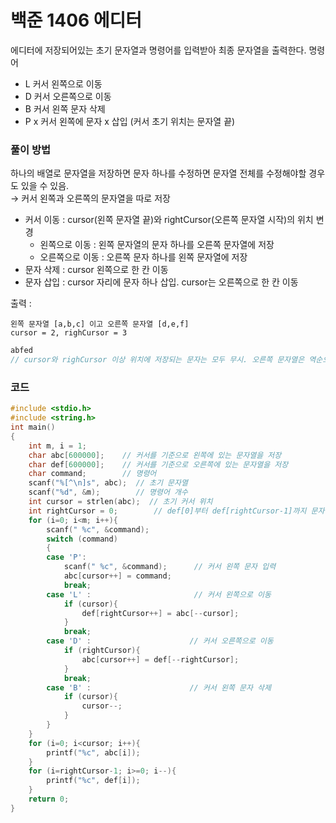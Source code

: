 # 백준 1406 에디터
에디터에 저장되어있는 초기 문자열과 명령어를 입력받아 최종 문자열을 출력한다.
명령어
- L 커서 왼쪽으로 이동
- D 커서 오른쪽으로 이동
- B 커서 왼쪽 문자 삭제
- P x 커서 왼쪽에 문자 x 삽입
(커서 초기 위치는 문자열 끝)

### 풀이 방법
하나의 배열로 문자열을 저장하면 문자 하나를 수정하면 문자열 전체를 수정해야할 경우도 있을 수 있음.  
&rarr; 커서 왼쪽과 오른쪽의 문자열을 따로 저장  

+ 커서 이동 : cursor(왼쪽 문자열 끝)와 rightCursor(오른쪽 문자열 시작)의 위치 변경  
  - 왼쪽으로 이동 : 왼쪽 문자열의 문자 하나를 오른쪽 문자열에 저장
  - 오른쪽으로 이동 : 오른쪽 문자 하나를 왼쪽 문자열에 저장
+ 문자 삭제 : cursor 왼쪽으로 한 칸 이동
+ 문자 삽입 : cursor 자리에 문자 하나 삽입. cursor는 오른쪽으로 한 칸 이동

출력 :
```
왼쪽 문자열 [a,b,c] 이고 오른쪽 문자열 [d,e,f]
cursor = 2, righCursor = 3
```
```c
abfed
// cursor와 righCursor 이상 위치에 저장되는 문자는 모두 무시. 오른쪽 문자열은 역순으로 저장.
```

### 코드
```c
#include <stdio.h>
#include <string.h>
int main()
{
    int m, i = 1;
    char abc[600000];    // 커서를 기준으로 왼쪽에 있는 문자열을 저장
    char def[600000];    // 커서를 기준으로 오른쪽에 있는 문자열을 저장
    char command;        // 명령어
    scanf("%[^\n]s", abc);  // 초기 문자열
    scanf("%d", &m);        // 명령어 개수
    int cursor = strlen(abc);  // 초기 커서 위치
    int rightCursor = 0;        // def[0]부터 def[rightCursor-1]까지 문자열이 커서 오른쪽 문자열. (거꾸로 저장됨)
    for (i=0; i<m; i++){
        scanf(" %c", &command);
        switch (command)
        {
        case 'P':
            scanf(" %c", &command);      // 커서 왼쪽 문자 입력
            abc[cursor++] = command;
            break;
        case 'L' :                       // 커서 왼쪽으로 이동
            if (cursor){
                def[rightCursor++] = abc[--cursor];
            }
            break;
        case 'D' :                      // 커서 오른쪽으로 이동
            if (rightCursor){
                abc[cursor++] = def[--rightCursor];
            }
            break;
        case 'B' :                      // 커서 왼쪽 문자 삭제
            if (cursor){
                cursor--;
            }
        }
    }
    for (i=0; i<cursor; i++){
        printf("%c", abc[i]);
    }
    for (i=rightCursor-1; i>=0; i--){
        printf("%c", def[i]);
    }
    return 0;
}
```
